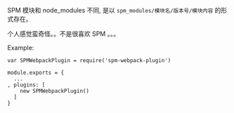 SPM 模块和 node_modules 不同, 是以 `spm_modules/模块名/版本号/模块内容` 的形式存在。

个人感觉蛮奇怪。。不是很喜欢 SPM 。。。

Example:

```
var SPMWebpackPlugin = require('spm-webpack-plugin')

module.exports = {
  ...
, plugins: [
    new SPMWebpackPlugin()
  ]
}
```

